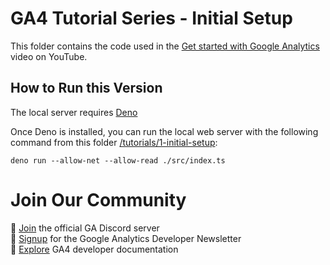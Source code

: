 # GA4 Tutorial Series - Initial Setup

This folder contains the code used in the
[Get started with Google Analytics](https://www.youtube.com/watch?v=UuE37-MM1ws)
video on YouTube.

## How to Run this Version

The local server requires [Deno](https://deno.land)

Once Deno is installed, you can run the local web server with the following
command from this folder
[/tutorials/1-initial-setup](/tutorials/1-initial-setup):

```
deno run --allow-net --allow-read ./src/index.ts
```

# Join Our Community

💬 [Join](https://discord.gg/65mah7ZZsG) the official GA Discord server\
📝 [Signup](https://groups.google.com/g/google-analytics-developer-newsletter)
for the Google Analytics Developer Newsletter\
📄 [Explore](https://developers.google.com/analytics/) GA4 developer
documentation
